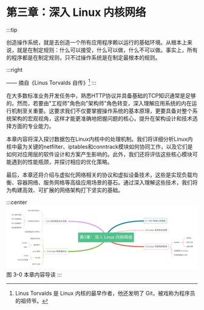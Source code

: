 # 第三章：深入 Linux 内核网络
:::tip <a/>

创造操作系统，就是去创造一个所有应用程序赖以运行的基础环境。从根本上来说，就是在制定规则：什么可以接受，什么可以做，什么不可以做。事实上，所有的程序都是在制定规则，只不过操作系统是在制定最根本的规则。

:::right

—— 摘自《Linus Torvalds 自传》[^1]
:::

在大多数标准业务开发任务中，熟悉HTTP协议并具备基础的TCP知识通常是足够的。然而，若要由"工程师"角色向"架构师"角色转变，深入理解应用系统的内在运行机制至关重要。这要求我们不仅要掌握操作系统的基本原理，更要具备对整个系统架构的宏观视角，这样才能更准确地把握问题的核心，提升在架构设计和技术选择方面的专业能力。

本章内容将深入探讨数据包在Linux内核中的处理机制。我们将详细分析Linux内核中最为关键的netfilter、iptables和conntrack模块如何协同工作，以及它们是如何对应用层的软件设计和方案产生影响的。此外，我们还将评估这些核心模块可能遇到的性能瓶颈，并探讨相应的优化策略。

最后，本章还将介绍与虚拟化网络相关的协议和虚拟设备技术，这些是实现负载均衡、容器网络、服务网格等高级应用场景的基石。通过深入理解这些技术，我们将为构建高效、可扩展的网络架构打下坚实的基础。

:::center
  ![](../assets/network-summary.png)<br/>
  图 3-0 本章内容导读
:::


[^1]: Linus Torvalds 是 Linux 内核的最早作者，他还发明了 Git，被戏称为程序员的祖师爷。
